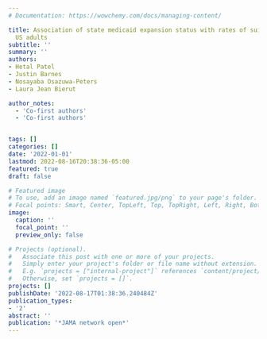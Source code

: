```yaml
---
# Documentation: https://wowchemy.com/docs/managing-content/

title: Association of state medicaid expansion status with rates of suicide among
  US adults
subtitle: ''
summary: ''
authors:
- Hetal Patel
- Justin Barnes
- Nosayaba Osazuwa-Peters
- Laura Jean Bierut

author_notes:
  - 'Co-first authors'
  - 'Co-first authors'


tags: []
categories: []
date: '2022-01-01'
lastmod: 2022-08-16T20:38:36-05:00
featured: true
draft: false

# Featured image
# To use, add an image named `featured.jpg/png` to your page's folder.
# Focal points: Smart, Center, TopLeft, Top, TopRight, Left, Right, BottomLeft, Bottom, BottomRight.
image:
  caption: ''
  focal_point: ''
  preview_only: false

# Projects (optional).
#   Associate this post with one or more of your projects.
#   Simply enter your project's folder or file name without extension.
#   E.g. `projects = ["internal-project"]` references `content/project/deep-learning/index.md`.
#   Otherwise, set `projects = []`.
projects: []
publishDate: '2022-08-17T01:38:36.240484Z'
publication_types:
- '2'
abstract: ''
publication: '*JAMA network open*'
---
```

